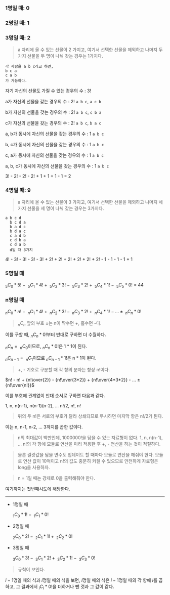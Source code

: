 ### 1명일 때: 0

### 2명일 때: 1

### 3명일 때: 2

> a 자리에 올 수 있는 선물이 2 가지고, 여기서 선택한 선물을 제외하고 나머지 두 가지 선물을 두 명이 나눠 갖는 경우는 1가지다.

```
각 사람을 a b c라고 하면,
b c a
c a b
가 가능하다.
```

자기 자신의 선물도 가질 수 있는 경우의 수 : 3!

a가 자신의 선물을 갖는 경우의 수 : 2! `a b c`, `a c b`

b가 자신의 선물을 갖는 경우의 수 : 2! `a b c`, `c b a`

c가 자신의 선물을 갖는 경우의 수 : 2! `a b c`, `b a c`

a, b가 동시에 자신의 선물을 갖는 경우의 수 : 1 `a b c`

b, c가 동시에 자신의 선물을 갖는 경우의 수 : 1 `a b c`

c, a가 동시에 자신의 선물을 갖는 경우의 수 : 1 `a b c`

a, b, c가 동시에 자신의 선물을 갖는 경우의 수 : 1 `a b c`

3! - 2! - 2! - 2! + 1 + 1 + 1 - 1 = 2

### 4명일 때: 9

> a 자리에 올 수 있는 선물이 3 가지고, 여기서 선택한 선물을 제외하고 나머지 세 가지 선물을 세 명이 나눠 갖는 경우는 3가지다.

```
a b c d
  b c d a
  b a d c
  b d a c
  c a d b
  c d b a
  c d a b
  d일 때 3가지
```

4! - 3! - 3! - 3! - 3! + 2! + 2! + 2! + 2! + 2! + 2! - 1 - 1 - 1 - 1 + 1

### 5명일 때

$_5C_0 * 5! -\ _5C_1 * 4! +\ _5C_2 * 3! -\ _5C_3 * 2! +\ _5C_4 * 1! -\ _5C_5 * 0!$ = 44

### n명일 때

$_nC_0 * n! -\ _nC_1 * 4! +\ _nC_2 * 3! -\ _nC_3 * 2! +\ _nC_4 * 1! - ... ± \ _nC_n * 0!$

> $_nC_n$ 앞의 부호 ±는 n이 짝수면 +, 홀수면 -다.

이를 구할 때, $_nC_n * 0!$부터 반대로 구하면 더 수월하다.

$_nC_n =\ _nC_0$이므로, $_nC_n * 0!$은 1 \* 1이 된다.

$_nC_{n-1} =\ _nC_1$이므로 $_nC_{n-1} * 1!$은 n \* 1이 된다.

> +, - 기호로 구분할 때 각 항의 분자는 항상 n!이다.

$n! - n! + {n!\over{2}} - {n!\over{3*2}} + {n!\over{4*3*2}} - ... ± {n!\over{n!}}$

이를 부호에 관계없이 반대 순서로 구하면 다음과 같다.

1, n, n(n-1), n(n-1)(n-2), ... n!/2, n!, n!

> 뒤의 두 n!은 서로의 부호가 달라 상쇄되므로 무시하면 마지막 항은 n!/2가 된다.

이는 n, n-1, n-2, ... 3까지를 곱한 값이다.

> n의 최대값이 백만인데, 1000000!을 담을 수 있는 자료형이 없다. 1, n, n(n-1), ... n!의 각 항에 모듈로 연산을 미리 적용한 후 +, - 연산을 하는 것이 적절하다.

> 물론 결괏값을 담을 변수도 업데이트 할 때마다 모듈로 연산을 해줘야 한다. 모듈로 연산 값이 10억이고 n!의 값도 충분히 커질 수 있으므로 안전하게 자료형은 long을 사용하자.

> n = 1일 때는 강제로 0을 출력해줘야 한다.

여기까지는 첫번째시도에 해당한다.

---

- 1명일 때

  $_1C_0 * 1! -\ _1C_1 * 0!$

- 2명일 때

  $_2C_0 * 2! -\ _2C_1 * 1! +\ _2C_2 * 0!$

- 3명일 때

  $_3C_0 * 3! -\ _3C_1 * 2! +\ _3C_2 * 1! -\ _3C_3 * 0!$

> 규칙이 보인다.

$i - 1$명일 때의 식과 $i$명일 때의 식을 보면, $i$명일 때의 식은 $i - 1$명일 때의 각 항에 $i$를 곱하고, 그 결과에서 $_iC_i* 0!$을 더하거나 뺀 것과 그 값이 같다.
